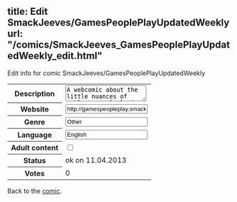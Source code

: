 title: Edit SmackJeeves/GamesPeoplePlayUpdatedWeekly
url: "/comics/SmackJeeves_GamesPeoplePlayUpdatedWeekly_edit.html"
---
Edit info for comic SmackJeeves/GamesPeoplePlayUpdatedWeekly

<form name="comic" action="http://gaepostmail.appengine.com/comic" name="post">
<table class="comicinfo">
<tr>
<th>Description</th><td><textarea name="description">A webcomic about the little nuances of table-top roleplaying games, and the people who play them. Updated weekly. Feedback and comments at azalin1@lycos.com</textarea></td>
</tr>
<tr>
<th>Website</th><td><input type="text" name="url" value="http://gamespeopleplay.smackjeeves.com/comics/"/></td>
</tr>
<tr>
<th>Genre</th><td><input type="text" name="genre" value="Other"/></td>
</tr>
<tr>
<th>Language</th><td><input type="text" name="language" value="English"/></td>
</tr>
<tr>
<th>Adult content</th><td><input type="checkbox" name="adult" value="adult" /></td>
</tr>
<tr>
<th>Status</th><td>ok on 11.04.2013</td>
</tr>
<tr>
<th>Votes</th><td>0</div></td>
</tr>
</table>
</form>

Back to the [comic](/comics/SmackJeeves_GamesPeoplePlayUpdatedWeekly.html).
